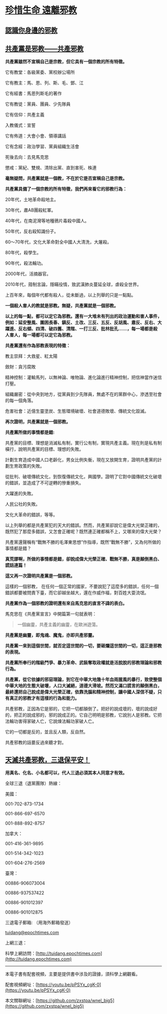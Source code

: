 # [**珍惜生命  遠離邪教**](http://)
## [**認識你身邊的邪教**](http://)
## [**共產黨是邪教——共產邪教**](http://)

**共產黨雖然不宣稱自己是宗教，但它具有一個宗教的所有特徵。**

它有教堂：各級黨委、黨校辦公場所

它有教主：馬、恩、列、斯、毛、鄧、江

它有經書：馬恩列斯毛的著作

它有教徒：黨員、團員、少先隊員

它有信仰：共產主義

入教儀式：宣誓

它有佈道：大會小會、領導講話

它有念經：政治學習、黨員組織生活會

死後去向：去見馬克思

懲戒：黨紀、雙規、清除出黨、直到害死、株連

**毫無疑問，共產黨就是一個教，不在於它是否宣稱自己是宗教。**

**共產黨具備了一個宗教的所有特徵，我們再來看它的邪教行為：**

20年代，土地革命殺地主。

30年代，肅AB團殺紅軍。

40年代，在南泥灣等地種鴉片毒殺中國人。

50年代，反右殺知識份子。

60～70年代，文化大革命對全中國人大清洗，大屠殺。

80年代，殺學生。

90年代，殺法輪功。

2000年代，活摘器官。

2010年代，箝制言論，隱瞞役情，致武漢肺炎蔓延全球，虐殺全世界。

上百年來，每個年代都有殺人，從未斷過，以上列舉的只是一點點。

**一個殺人害人的教就是邪教。無疑，共產黨就是一個邪教。**

**以上的每一點，都可以定它為邪教。還有一大堆未有列出的政治運動和害人事件，例如：延安整風、圍困長春、鎮反、土改、三反、五反、反胡風、肅反、反右、大躍進、反右傾、四清、破四舊、清階、一打三反、批林批孔……，每一場都是殺人害人，每一場都可以定它為邪教。**

**共產黨還有作為邪教表現的特徵：**

教主崇拜：大救星、紅太陽

斂財：貪污腐敗

精神控制：灌輸馬列，以無神論、唯物論、進化論進行精神控制，把信神當作迷信打壓。

組織嚴密：從中央到地方，從黨員到少先隊員，無處不在的黨群中心，滲透至社會的每一個角落。

危害社會：近億生靈塗炭、生態環境破壞、社會道德敗壞、傳統文化毀滅。

**再次證明，共產黨就是一個邪教。**

**共產黨所做的事情都是錯:**

共產黨的目標、理想是消滅私有制，實行公有制，實現共產主義。現在則是私有制橫行，說明共產黨的目標、理想的失敗。

計劃生育造成中國人口老齡化，男女比例失衡，現在又放開生育，證明共產黨的計劃生育政策的失敗。

從批判、破壞傳統文化，到恢復傳統文化，興國學。證明了它對中國傳統文化破壞的錯誤，並造成了不可逆轉的慘重損失。

大躍進的失敗。

人民公社的失敗。

文化大革命的錯誤，等等。

以上列舉的都是共產黨犯的天大的錯誤。然而，共產黨卻說它是偉大光榮正確的，既然犯了那麼多錯誤，又怎會正確呢？既然連正確都稱不上，又哪來的偉大光榮？

共產黨還聲稱有“戰無不勝的毛澤東思想”作指導，既然“戰無不勝”，又為何所做的事情都是錯？

**真荒謬啊，所做的事情都是錯，卻說成偉大光榮正確、戰無不勝，真是顛倒黑白、謊話連篇！**

**這又再一次證明共產黨是一個邪教。**

這樣的一個邪教， 在任何一個正常的國家，不要說犯了這麼多的錯誤，任何一個錯誤都要被問責下臺，而它卻越坐越大，還在作威作福，對百姓大耍流氓。

**共產黨作為一個邪教的證明還有來自馬克思的直言不諱的表白。**

馬克思在《共產黨宣言》中開篇第一句就表明：
> 一個幽靈，共產主義的幽靈，在歐洲遊蕩。

**共產黨是幽靈，即鬼魂、魔鬼，亦即共產邪靈。**

**共產黨一來到這個世間，就否定這世間的一切，要砸爛這世間的一切，這正是邪教的表現。**

**共產黨所奉行的階級鬥爭、暴力革命、武裝奪取政權就是活脫脫的邪教理論和邪教行為。**

**共產黨，從它依據的邪惡理論，到它在中華大地幾十年血雨腥風的暴行，致使整個中華大地的生態大破壞，人口大滅絕，道德大滑坡。然而又滿口謊言的顛倒黑白，最終還把自己說成是偉大光榮正確，依靠洗腦和精神控制，讓中國人深信不疑，只有真正的邪教才有這樣的行為和能力。**

共產邪教，正因為它是邪的，它把一切都顛倒了。把好的說成壞的，壞的說成好的，把正的說成邪的，邪的說成正的。它自己明明是邪教，它說別人是邪教。它把法輪功害得家破人亡，它說煉法輪功家破人亡。

它的一切都是反的，並且反人類，反自然。

共產邪教的話要反過來聽才對。



## [**天滅共產邪教，三退保平安！**](http://)

**用真名、化名、小名都可以，代人三退必須其本人同意才有效。**

全球三退（退黨團隊）熱線：

   美國：

   001-702-873-1734 

   001-866-697-6570 

   001-888-892-8757

   加拿大：

   001-416-361-9895

   001-514-342-1023

   001-604-276-2569

   臺灣：

  00886-906073004
  
  00886-937537422
  
  00886-901012397
  
  00886-901012875

三退電子郵箱: （用海外郵箱發送）

tuidang@epochtimes.com

上網三退：

科學上網訪問：[http://tuidang.epochtimes.com](http://tuidang.epochtimes.com)

-----
本電子書有配套視頻，主要是提供書中涉及的證據，須科學上網觀看。

配套視頻網址：[https://youtu.be/pPSYx_cgK-0](https://youtu.be/pPSYx_cgK-0)

本文關聯網址：[https://github.com/zxstpa/wnel_big5](https://github.com/zxstpa/wnel_big5)

